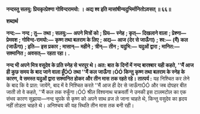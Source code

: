 **नन्दस्तु सलयु: प्रियकृत्प्रेश्णा गोविन्दरामयो: ।** **अद्य श्व इति मासांषीन्यदुभिर्मानितोऽवसत् ॥ ६६॥** 

**शब्दार्थ** 

**नन्द:—** **नन्द** **; तु—** **तथा** **; सलयु:—** **अपने मित्रों को** **; प्रिय—** **स्नेह** **; कृत्—** **दिखलाने वाला** **; प्रेश्णा—** **प्रेमवश** **; गोविन्द-रामयो:—** **कृष्ण तथा बलराम के लिए** **; अद्य—** **आज (देर से जाऊँगा)** **; श्व:—** **(मैं) कल (जाऊँगा)** **; इति—** **इस प्रकार** **; मासान्—** **महीने** **;** **त्रीन्—** **तीन** **; यदुभि:—** **यदुओं द्वारा** **; मानित:—** **सश्मानित** **; अवसत्—** **रहता रहा।** **.** 

**नन्द भी अपने मित्र वसुदेव के प्रति स्नेह से भरपूर थे। अत: बात के दिनों में नन्द बारश्बार** **यही कहते, ''मैं आज ही कुछ समय के बाद जाने वाला हूँÓÓ तथा ''मैं कल जाऊँगा।ÓÓ किन्तु** **कृष्ण तथा बलराम के स्नेह के कारण, वे समस्त यदुओं द्वारा सश्मानित होकर और तीन मास** **तक रहते रहे।** **तात्पर्य :** यह निश्चित कर लेने के बाद कि वे प्रात: जायेंगे, बाद में वे निश्चित करते ''मैं आज ही देर से जाऊँगाÓÓ और जब दोपहर बीत जाती तो वे कहते, ''मैं कल तक रुकूँगा।ÓÓ श्रील विश्वनाथ चक्रवर्ती ने उनकी इस टालमटोल का एक संभव कारण सुझाया—नन्द चुपके से कृष्ण को अपने साथ व्रज ले जाना चाहते थे, किन्तु वसुदेव का हृदय नहीं तोडऩा चाहते थे। अनिश्चय की यह स्थिति तीन मास तक बनी रही।  
